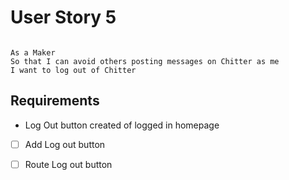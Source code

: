 # User Story 5

````

As a Maker
So that I can avoid others posting messages on Chitter as me
I want to log out of Chitter

````

## Requirements

*  Log Out button created of logged in homepage
  - [ ] Add Log out button
  - [ ] Route Log out button

